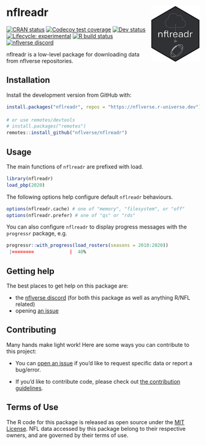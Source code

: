 
<!-- README.md is generated from README.Rmd. Please edit that file -->

# nflreadr <a href='nflverse.github.io/nflreadr'><img src='man/figures/logo.svg' align="right" width="25%" min-width="120px" /></a>

<!-- badges: start -->

[![CRAN
status](https://img.shields.io/cran/v/nflreadr?style=flat-square&logo=R&label=CRAN)](https://CRAN.R-project.org/package=nflreadr)
[![Codecov test
coverage](https://img.shields.io/codecov/c/github/nflverse/nflreadr?label=codecov&style=flat-square&logo=codecov)](https://codecov.io/gh/nflverse/nflreadr?branch=main)
[![Dev
status](https://img.shields.io/github/r-package/v/nflverse/nflreadr/main?label=dev%20version&style=flat-square&logo=github)](https://nflreadr.nflverse.com/)
[![Lifecycle:
experimental](https://img.shields.io/badge/lifecycle-experimental-orange.svg?style=flat-square)](https://lifecycle.r-lib.org/articles/stages.html)
[![R build
status](https://img.shields.io/github/workflow/status/nflverse/nflreadr/R-CMD-check?label=R%20check&style=flat-square&logo=github)](https://github.com/nflverse/nflreadr/actions)
[![nflverse
discord](https://img.shields.io/discord/591914197219016707.svg?color=5865F2&label=nflverse%20discord&logo=discord&logoColor=5865F2&style=flat-square)](https://discord.com/invite/5Er2FBnnQa)

<!-- badges: end -->

nflreadr is a low-level package for downloading data from nflverse
repositories.

## Installation

Install the development version from GitHub with:

``` r
install.packages("nflreadr", repos = "https://nflverse.r-universe.dev")

# or use remotes/devtools
# install.packages("remotes")
remotes::install_github("nflverse/nflreadr")
```

## Usage

The main functions of `nflreadr` are prefixed with load.

``` r
library(nflreadr)
load_pbp(2020)
```

The following options help configure default `nflreadr` behaviours.

``` r
options(nflreadr.cache) # one of "memory", "filesystem", or "off"
options(nflreadr.prefer) # one of "qs" or "rds"
```

You can also configure `nflreadr` to display progress messages with the
`progressr` package, e.g.

``` r
progressr::with_progress(load_rosters(seasons = 2010:2020))
 |========             |  40%
```

## Getting help

The best places to get help on this package are:

-   the [nflverse discord](https://discord.com/invite/5Er2FBnnQa) (for
    both this package as well as anything R/NFL related)
-   opening [an
    issue](https://github.com/nflverse/nflreadr/issues/new/choose)

## Contributing

Many hands make light work! Here are some ways you can contribute to
this project:

-   You can [open an
    issue](https://github.com/nflverse/nflreadr/issues/new/choose) if
    you’d like to request specific data or report a bug/error.

-   If you’d like to contribute code, please check out [the contribution
    guidelines](https://nflverse.github.io/nflreadr/CONTRIBUTING.html).

## Terms of Use

The R code for this package is released as open source under the [MIT
License](https://nflverse.github.io/nflreadr/LICENSE.html). NFL data
accessed by this package belong to their respective owners, and are
governed by their terms of use.
